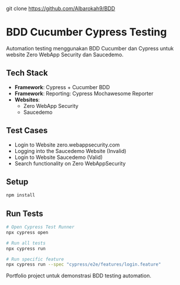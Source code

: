 git clone https://github.com/Albarokah9/BDD
# BDD Cucumber Cypress Testing
Automation testing menggunakan BDD Cucumber dan Cypress untuk website Zero WebApp Security dan Saucedemo.

## Tech Stack
- **Framework**: Cypress + Cucumber BDD
- **Framework**: Reporting: Cypress Mochawesome Reporter
- **Websites**: 
  - Zero WebApp Security
  - Saucedemo

## Test Cases
- Login to Website zero.webappsecurity.com
- Logging into the Saucedemo Website (Invalid)
- Login to Website Saucedemo (Valid)
- Search functionality on Zero WebAppSecurity

## Setup
```bash
npm install
```

## Run Tests
```bash
# Open Cypress Test Runner
npx cypress open

# Run all tests
npx cypress run

# Run specific feature
npx cypress run --spec "cypress/e2e/features/login.feature"
```

Portfolio project untuk demonstrasi BDD testing automation.
